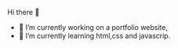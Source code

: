 Hi there 👋

- 🔭 I’m currently working on a portfolio website,
- 🌱 I’m currently learning html,css and javascrip.
